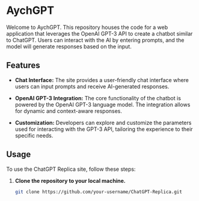 # AychGPT

Welcome to AychGPT. This repository houses the code for a web application that leverages the OpenAI GPT-3 API to create a chatbot similar to ChatGPT. Users can interact with the AI by entering prompts, and the model will generate responses based on the input.

## Features

- **Chat Interface:** The site provides a user-friendly chat interface where users can input prompts and receive AI-generated responses.

- **OpenAI GPT-3 Integration:** The core functionality of the chatbot is powered by the OpenAI GPT-3 language model. The integration allows for dynamic and context-aware responses.

- **Customization:** Developers can explore and customize the parameters used for interacting with the GPT-3 API, tailoring the experience to their specific needs.

## Usage

To use the ChatGPT Replica site, follow these steps:

1. **Clone the repository to your local machine.**
   ```bash
   git clone https://github.com/your-username/ChatGPT-Replica.git
